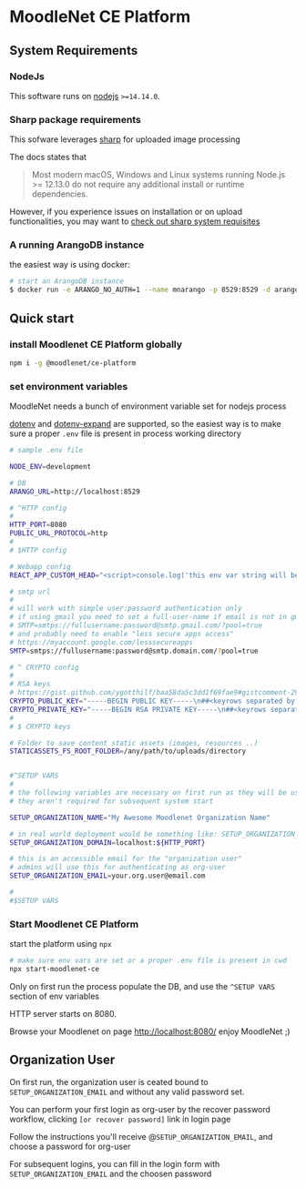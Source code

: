 # MoodleNet CE Platform

## System Requirements

### NodeJs

This software runs on [nodejs](https://nodejs.org/) `>=14.14.0`.

### Sharp package requirements

This sofware leverages [sharp](https://www.npmjs.com/package/sharp) for uploaded image processing

The docs states that

> Most modern macOS, Windows and Linux systems running Node.js >= 12.13.0 do not require any additional install or runtime dependencies.

However, if you experience issues on installation or on upload functionalities, you may want to [check out sharp system requisites](https://github.com/lovell/sharp/tree/master/docs)

### A running ArangoDB instance

the easiest way is using docker:

```sh
# start an ArangoDB instance
$ docker run -e ARANGO_NO_AUTH=1 --name mnarango -p 8529:8529 -d arangodb
```

## Quick start

### install Moodlenet CE Platform globally

```sh
npm i -g @moodlenet/ce-platform
```

### set environment variables

MoodleNet needs a bunch of environment variable set for nodejs process

[dotenv](https://www.npmjs.com/package/dotenv) and [dotenv-expand](https://www.npmjs.com/package/dotenv-expand) are supported, so the easiest way is to make sure a proper `.env` file is present in process working directory

```sh
# sample .env file

NODE_ENV=development

# DB
ARANGO_URL=http://localhost:8529

# ^HTTP config
#
HTTP_PORT=8080
PUBLIC_URL_PROTOCOL=http
#
# $HTTP config

# Webapp config
REACT_APP_CUSTOM_HEAD="<script>console.log('this env var string will be embedded as-is in HTML>HEAD')</script>"

# smtp url
#
# will work with simple user:password authentication only
# if using gmail you need to set a full-user-name if email is not in gmail domain
# SMTP=smtps://fullusername:password@smtp.gmail.com/?pool=true
# and probably need to enable "less secure apps access"
# https://myaccount.google.com/lesssecureapps
SMTP=smtps://fullusername:password@smtp.domain.com/?pool=true

# ^ CRYPTO config
#
# RSA keys
# https://gist.github.com/ygotthilf/baa58da5c3dd1f69fae9#gistcomment-2932501
CRYPTO_PUBLIC_KEY="-----BEGIN PUBLIC KEY-----\n##<keyrows separated by \n>##\n-----END PUBLIC KEY-----"
CRYPTO_PRIVATE_KEY="-----BEGIN RSA PRIVATE KEY-----\n##<keyrows separated by \n>##\n-----END RSA PRIVATE KEY-----"
#
# $ CRYPTO keys

# Folder to save content static assets (images, resources ..)
STATICASSETS_FS_ROOT_FOLDER=/any/path/to/uploads/directory


#^SETUP VARS
#
# the following variables are necessary on first run as they will be used for initial DB population
# they aren't required for subsequent system start

SETUP_ORGANIZATION_NAME="My Awesome Moodlenet Organization Name"

# in real world deployment would be something like: SETUP_ORGANIZATION_DOMAIN=my.example.domain.com
SETUP_ORGANIZATION_DOMAIN=localhost:${HTTP_PORT}

# this is an accessible email for the "organization user"
# admins will use this for authenticating as org-user
SETUP_ORGANIZATION_EMAIL=your.org.user@email.com

#
#$SETUP VARS
```

### Start Moodlenet CE Platform

start the platform using `npx`

```sh
# make sure env vars are set or a proper .env file is present in cwd
npx start-moodlenet-ce
```

Only on first run the process populate the DB, and use the `^SETUP VARS` section of env variables

HTTP server starts on 8080.

Browse your Moodlenet on page [http://localhost:8080/](http://localhost:8080/) enjoy MoodleNet ;)

## Organization User

On first run, the organization user is ceated bound to `SETUP_ORGANIZATION_EMAIL` and without any valid password set.

You can perform your first login as org-user by the recover password workflow, clicking `[or recover password]` link in login page

Follow the instructions you'll receive @`SETUP_ORGANIZATION_EMAIL`, and choose a password for org-user

For subsequent logins, you can fill in the login form with `SETUP_ORGANIZATION_EMAIL` and the choosen password
